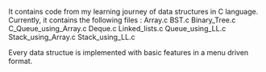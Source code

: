 It contains code from my learning journey of data structures in C language.
Currently, it contains the following files : 
  Array.c
  BST.c
  Binary_Tree.c
  C_Queue_using_Array.c
  Deque.c
  Linked_lists.c
  Queue_using_LL.c
  Stack_using_Array.c
  Stack_using_LL.c

  Every data structue is implemented with basic features in a menu driven format.
